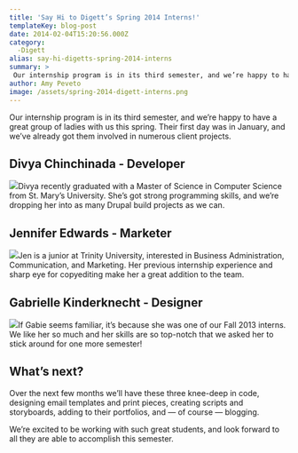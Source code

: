 ```yaml
---
title: 'Say Hi to Digett’s Spring 2014 Interns!'
templateKey: blog-post
date: 2014-02-04T15:20:56.000Z
category: 
  -Digett
alias: say-hi-digetts-spring-2014-interns
summary: > 
 Our internship program is in its third semester, and we’re happy to have a great group of ladies with us this spring. Their first day was in January, and we’ve already got them involved in numerous client projects.
author: Amy Peveto
image: /assets/spring-2014-digett-interns.png
---
```


Our internship program is in its third semester, and we’re happy to have a great group of ladies with us this spring. Their first day was in January, and we’ve already got them involved in numerous client projects.

Divya Chinchinada - Developer
-----------------------------

![](/assets/divya-chinchinada_0.jpg)Divya recently graduated with a Master of Science in Computer Science from St. Mary’s University. She’s got strong programming skills, and we’re dropping her into as many Drupal build projects as we can.

Jennifer Edwards - Marketer
---------------------------

![](/assets/jennifer-edwards.png)Jen is a junior at Trinity University, interested in Business Administration, Communication, and Marketing. Her previous internship experience and sharp eye for copyediting make her a great addition to the team.

Gabrielle Kinderknecht - Designer
---------------------------------

![](/assets/gabrielle-kinderknecht_0.png)If Gabie seems familiar, it’s because she was one of our Fall 2013 interns. We like her so much and her skills are so top-notch that we asked her to stick around for one more semester!

What’s next?
------------

Over the next few months we’ll have these three knee-deep in code, designing email templates and print pieces, creating scripts and storyboards, adding to their portfolios, and — of course — blogging.

We’re excited to be working with such great students, and look forward to all they are able to accomplish this semester.